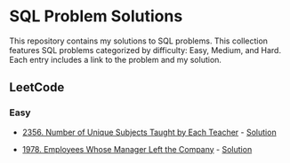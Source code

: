 # SQL Problem Solutions

This repository contains my solutions to SQL problems. This collection features SQL problems categorized by difficulty: Easy, Medium, and Hard. Each entry includes a link to the problem and my solution.

## LeetCode

### Easy

- [2356. Number of Unique Subjects Taught by Each Teacher](https://leetcode.com/problems/number-of-unique-subjects-taught-by-each-teacher/description/) - [Solution](https://github.com/zeyadwaleed003/SQL-Problems/blob/main/LeetCode/001.sql)

- [1978. Employees Whose Manager Left the Company](https://leetcode.com/problems/employees-whose-manager-left-the-company/) - [Solution](002.sql)
